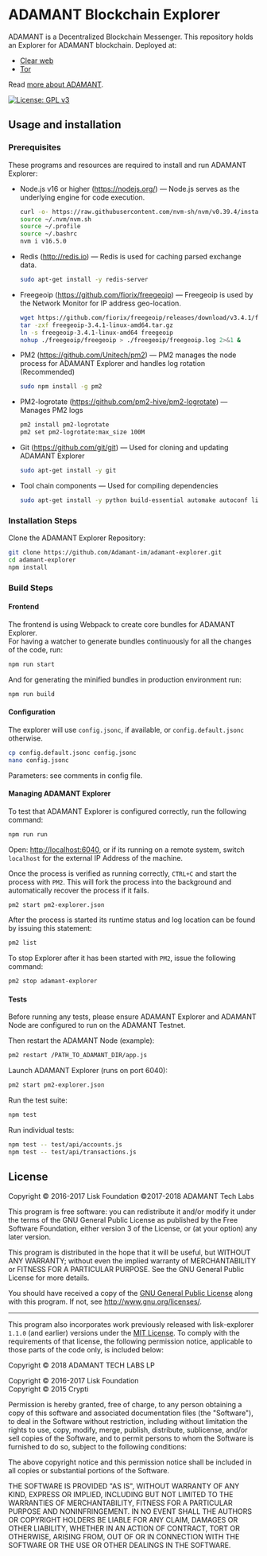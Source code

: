 # ADAMANT Blockchain Explorer

ADAMANT is a Decentralized Blockchain Messenger. This repository holds an Explorer for ADAMANT blockchain. Deployed at:

- [Clear web](https://explorer.adamant.im)
- [Tor](http://srovpmanmrbmbqe63vp5nycsa3j3g6be3bz46ksmo35u5pw7jjtjamid.onion)

Read [more about ADAMANT](https://adamant.im).

[![License: GPL v3](https://img.shields.io/badge/License-GPL%20v3-blue.svg)](http://www.gnu.org/licenses/gpl-3.0)

## Usage and installation

### Prerequisites

These programs and resources are required to install and run ADAMANT Explorer:

- Node.js v16 or higher (<https://nodejs.org/>) — Node.js serves as the underlying engine for code execution.

  ```bash
  curl -o- https://raw.githubusercontent.com/nvm-sh/nvm/v0.39.4/install.sh | bash
  source ~/.nvm/nvm.sh
  source ~/.profile
  source ~/.bashrc
  nvm i v16.5.0
  ```

- Redis (<http://redis.io>) — Redis is used for caching parsed exchange data.

  ```bash
  sudo apt-get install -y redis-server
  ```

- Freegeoip (<https://github.com/fiorix/freegeoip>) — Freegeoip is used by the Network Monitor for IP address geo-location.

  ```bash
  wget https://github.com/fiorix/freegeoip/releases/download/v3.4.1/freegeoip-3.4.1-linux-amd64.tar.gz
  tar -zxf freegeoip-3.4.1-linux-amd64.tar.gz
  ln -s freegeoip-3.4.1-linux-amd64 freegeoip
  nohup ./freegeoip/freegeoip > ./freegeoip/freegeoip.log 2>&1 &
  ```
  
- PM2 (<https://github.com/Unitech/pm2>) — PM2 manages the node process for ADAMANT Explorer and handles log rotation (Recommended)

  ```bash
  sudo npm install -g pm2
  ```
  
- PM2-logrotate (<https://github.com/pm2-hive/pm2-logrotate>) — Manages PM2 logs

  ```bash
  pm2 install pm2-logrotate
  pm2 set pm2-logrotate:max_size 100M
  ```

- Git (<https://github.com/git/git>) — Used for cloning and updating ADAMANT Explorer

  ```bash
  sudo apt-get install -y git
  ```

- Tool chain components — Used for compiling dependencies

  ```bash
  sudo apt-get install -y python build-essential automake autoconf libtool libpng-dev pngquant pkg-config redis
  ```

### Installation Steps

Clone the ADAMANT Explorer Repository:

```bash
git clone https://github.com/Adamant-im/adamant-explorer.git
cd adamant-explorer
npm install
```

### Build Steps

#### Frontend

The frontend is using Webpack to create core bundles for ADAMANT Explorer.  
For having a watcher to generate bundles continuously for all the changes of the code, run:

```bash
npm run start
```

And for generating the minified bundles in production environment run:

```bash
npm run build
```

#### Configuration

The explorer will use `config.jsonc`, if available, or `config.default.jsonc` otherwise.

```bash
cp config.default.jsonc config.jsonc
nano config.jsonc
```

Parameters: see comments in config file.

#### Managing ADAMANT Explorer

To test that ADAMANT Explorer is configured correctly, run the following command:

```bash
npm run run
```

Open: <http://localhost:6040>, or if its running on a remote system, switch `localhost` for the external IP Address of the machine.

Once the process is verified as running correctly, `CTRL+C` and start the process with `PM2`. This will fork the process into the background and automatically recover the process if it fails.

```bash
pm2 start pm2-explorer.json
```

After the process is started its runtime status and log location can be found by issuing this statement:

```bash
pm2 list
```

To stop Explorer after it has been started with `PM2`, issue the following command:

```bash
pm2 stop adamant-explorer
```

#### Tests

Before running any tests, please ensure ADAMANT Explorer and ADAMANT Node are configured to run on the ADAMANT Testnet.

Then restart the ADAMANT Node (example):

```bash
pm2 restart /PATH_TO_ADAMANT_DIR/app.js
```

Launch ADAMANT Explorer (runs on port 6040):

```bash
pm2 start pm2-explorer.json
```

Run the test suite:

```bash
npm test
```

Run individual tests:

```bash
npm test -- test/api/accounts.js
npm test -- test/api/transactions.js
```

## License

Copyright © 2016-2017 Lisk Foundation ©2017-2018 ADAMANT Tech Labs

This program is free software: you can redistribute it and/or modify it under the terms of the GNU General Public License as published by the Free Software Foundation, either version 3 of the License, or (at your option) any later version.

This program is distributed in the hope that it will be useful, but WITHOUT ANY WARRANTY; without even the implied warranty of MERCHANTABILITY or FITNESS FOR A PARTICULAR PURPOSE. See the GNU General Public License for more details.

You should have received a copy of the [GNU General Public License](https://github.com/adamant/adamant-explorer/tree/master/LICENSE) along with this program.  If not, see <http://www.gnu.org/licenses/>.

***

This program also incorporates work previously released with lisk-explorer `1.1.0` (and earlier) versions under the [MIT License](https://opensource.org/licenses/MIT). To comply with the requirements of that license, the following permission notice, applicable to those parts of the code only, is included below:

Copyright © 2018 ADAMANT TECH LABS LP

Copyright © 2016-2017 Lisk Foundation  
Copyright © 2015 Crypti

Permission is hereby granted, free of charge, to any person obtaining a copy of this software and associated documentation files (the "Software"), to deal in the Software without restriction, including without limitation the rights to use, copy, modify, merge, publish, distribute, sublicense, and/or sell copies of the Software, and to permit persons to whom the Software is furnished to do so, subject to the following conditions:

The above copyright notice and this permission notice shall be included in all copies or substantial portions of the Software.

THE SOFTWARE IS PROVIDED "AS IS", WITHOUT WARRANTY OF ANY KIND, EXPRESS OR IMPLIED, INCLUDING BUT NOT LIMITED TO THE WARRANTIES OF MERCHANTABILITY, FITNESS FOR A PARTICULAR PURPOSE AND NONINFRINGEMENT. IN NO EVENT SHALL THE AUTHORS OR COPYRIGHT HOLDERS BE LIABLE FOR ANY CLAIM, DAMAGES OR OTHER LIABILITY, WHETHER IN AN ACTION OF CONTRACT, TORT OR OTHERWISE, ARISING FROM, OUT OF OR IN CONNECTION WITH THE SOFTWARE OR THE USE OR OTHER DEALINGS IN THE SOFTWARE.
